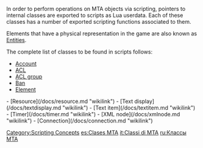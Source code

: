 In order to perform operations on MTA objects via scripting, pointers to internal classes are exported to scripts as Lua userdata. Each of these classes has a number of exported scripting functions associated to them.

Elements that have a physical representation in the game are also known as [Entities](/docs/entity.md "wikilink").

The complete list of classes to be found in scripts follows:

-   [Account](/docs/account.md "wikilink")
-   [ACL](/docs/acl.md "wikilink")
-   [ACL group](/docs/aclgroup.md "wikilink")
-   [Ban](/docs/ban.md "wikilink")
-   [Element](/docs/element.md "wikilink")

<!-- -->

</ul>
-   [Resource](/docs/resource.md "wikilink")
-   [Text display](/docs/textdisplay.md "wikilink")
-   [Text item](/docs/textitem.md "wikilink")
-   [Timer](/docs/timer.md "wikilink")
-   [XML node](/docs/xmlnode.md "wikilink")
-   [Connection](/docs/connection.md "wikilink")

[Category:Scripting Concepts](/docs/category-scripting_concepts.md "wikilink") [es:Clases MTA](/docs/es-clases_mta.md "wikilink") [it:Classi di MTA](/docs/it-classi_di_mta.md "wikilink") [ru:Классы MTA](/docs/ru-Классы_mta.md "wikilink")
